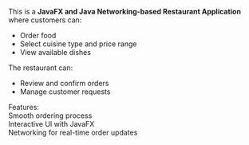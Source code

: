 
This is a **JavaFX and Java Networking-based Restaurant Application** where customers can:  
- Order food  
- Select cuisine type and price range  
- View available dishes  

The restaurant can:  
- Review and confirm orders  
- Manage customer requests  

Features:  
 Smooth ordering process  
 Interactive UI with JavaFX  
 Networking for real-time order updates
